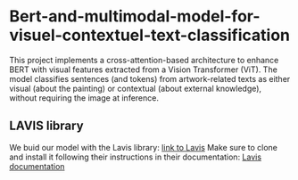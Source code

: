 # Bert-and-multimodal-model-for-visuel-contextuel-text-classification
This project implements a cross-attention-based architecture to enhance BERT with visual features extracted from a Vision Transformer (ViT). The model classifies sentences (and tokens) from artwork-related texts as either visual (about the painting) or contextual (about external knowledge), without requiring the image at inference.

## LAVIS library
We buid our model with the Lavis library: [link to Lavis](https://github.com/valeriatisch/LAVIS/tree/a154d419ce1fc25de772b6c7309bfb927b557701)
Make sure to clone and install it following their instructions in their documentation: [Lavis documentation](https://opensource.salesforce.com/LAVIS//latest/index.html)
